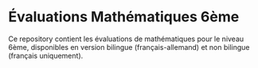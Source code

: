 # Évaluations Mathématiques 6ème

Ce repository contient les évaluations de mathématiques pour le niveau 6ème, disponibles en version bilingue (français-allemand) et non bilingue (français uniquement).
